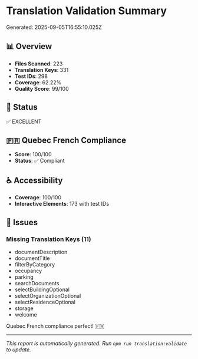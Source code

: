 # Translation Validation Summary

Generated: 2025-09-05T16:55:10.025Z

## 📊 Overview
- **Files Scanned**: 223
- **Translation Keys**: 331
- **Test IDs**: 298
- **Coverage**: 62.22%
- **Quality Score**: 99/100

## 🎯 Status
✅ EXCELLENT

## 🇫🇷 Quebec French Compliance
- **Score**: 100/100
- **Status**: ✅ Compliant

## ♿ Accessibility
- **Coverage**: 100/100
- **Interactive Elements**: 173 with test IDs

## 🚨 Issues
### Missing Translation Keys (11)
- documentDescription
- documentTitle
- filterByCategory
- occupancy
- parking
- searchDocuments
- selectBuildingOptional
- selectOrganizationOptional
- selectResidenceOptional
- storage
- welcome

Quebec French compliance perfect! 🇫🇷

---
*This report is automatically generated. Run `npm run translation:validate` to update.*
